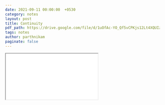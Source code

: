 ```yaml
---
date: 2021-09-11 00:00:00  +0530
category: notes
layout: post
title: Continuity
pdf_path: https://drive.google.com/file/d/1uOfAc-YO_Qf5vCPKjs12Lt4XQUIzp2VP/preview?usp=sharing
tags: notes
author: parthnikam
paginate: false
---
```


<iframe class="embed-pdf" src="{{ page.pdf_path }}#toolbar=0" seamless="seamless" scrolling="no" style="overflow:hidden"></iframe>
